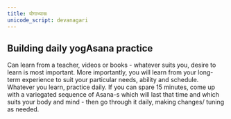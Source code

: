 ```yaml
---
title: योगाभ्यासः
unicode_script: devanagari
---
```


## Building daily yogAsana practice
Can learn from a teacher, videos or books - whatever suits you, desire to learn is most important. More importantly, you will learn from your long-term experience to suit your particular needs, ability and schedule. Whatever you learn, practice daily. If you can spare 15 minutes, come up with a variegated sequence of Asana-s which will last that time and which suits your body and mind - then go through it daily, making changes/ tuning as needed. 